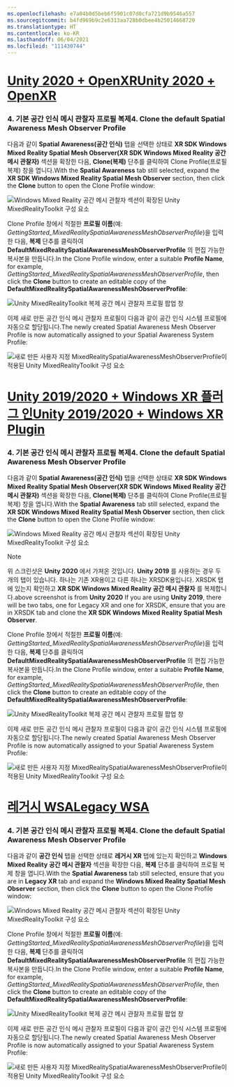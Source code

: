 ```yaml
---
ms.openlocfilehash: e7a04b0d5beb6f5901c07d0cfa721d9b9546a557
ms.sourcegitcommit: b4fd969b9c2e6313aa728b0dbee4b25014668720
ms.translationtype: HT
ms.contentlocale: ko-KR
ms.lasthandoff: 06/04/2021
ms.locfileid: "111430744"
---
```

# <a name="unity-2020--openxr"></a>[<span data-ttu-id="4df3b-101">Unity 2020 + OpenXR</span><span class="sxs-lookup"><span data-stu-id="4df3b-101">Unity 2020 + OpenXR</span></span>](#tab/openxr)

### <a name="4-clone-the-default-spatial-awareness-mesh-observer-profile"></a><span data-ttu-id="4df3b-102">4. 기본 공간 인식 메시 관찰자 프로필 복제</span><span class="sxs-lookup"><span data-stu-id="4df3b-102">4. Clone the default Spatial Awareness Mesh Observer Profile</span></span>

<span data-ttu-id="4df3b-103">다음과 같이 **Spatial Awareness(공간 인식)** 탭을 선택한 상태로 **XR SDK Windows Mixed Reality Spatial Mesh Observer(XR SDK Windows Mixed Reality 공간 메시 관찰자)** 섹션을 확장한 다음, **Clone(복제)** 단추를 클릭하여 Clone Profile(프로필 복제) 창을 엽니다.</span><span class="sxs-lookup"><span data-stu-id="4df3b-103">With the **Spatial Awareness** tab still selected, expand the **XR SDK Windows Mixed Reality Spatial Mesh Observer** section, then click the **Clone** button to open the Clone Profile window:</span></span>

![Windows Mixed Reality 공간 메시 관찰자 섹션이 확장된 Unity MixedRealityToolkit 구성 요소](../images/mr-learning-base/base-03-section1-step4-1xrsdk.png)

<span data-ttu-id="4df3b-105">Clone Profile 창에서 적절한 **프로필 이름**(예: _GettingStarted_MixedRealitySpatialAwarenessMeshObserverProfile_)을 입력한 다음, **복제** 단추를 클릭하여 **DefaultMixedRealitySpatialAwarenessMeshObserverProfile** 의 편집 가능한 복사본을 만듭니다.</span><span class="sxs-lookup"><span data-stu-id="4df3b-105">In the Clone Profile window, enter a suitable **Profile Name**, for example, _GettingStarted_MixedRealitySpatialAwarenessMeshObserverProfile_, then click the **Clone** button to create an editable copy of the **DefaultMixedRealitySpatialAwarenessMeshObserverProfile**:</span></span>

![Unity MixedRealityToolkit 복제 공간 메시 관찰자 프로필 팝업 창](../images/mr-learning-base/base-03-section1-step4-2xrsdk.png)

<span data-ttu-id="4df3b-107">이제 새로 만든 공간 인식 메시 관찰자 프로필이 다음과 같이 공간 인식 시스템 프로필에 자동으로 할당됩니다.</span><span class="sxs-lookup"><span data-stu-id="4df3b-107">The newly created Spatial Awareness Mesh Observer Profile is now automatically assigned to your Spatial Awareness System Profile:</span></span>

![새로 만든 사용자 지정 MixedRealitySpatialAwarenessMeshObserverProfile이 적용된 Unity MixedRealityToolkit 구성 요소](../images/mr-learning-base/base-03-section1-step4-3xrsdk.png)

# <a name="unity-20192020--windows-xr-plugin"></a>[<span data-ttu-id="4df3b-109">Unity 2019/2020 + Windows XR 플러그 인</span><span class="sxs-lookup"><span data-stu-id="4df3b-109">Unity 2019/2020 + Windows XR Plugin</span></span>](#tab/winxr)

### <a name="4-clone-the-default-spatial-awareness-mesh-observer-profile"></a><span data-ttu-id="4df3b-110">4. 기본 공간 인식 메시 관찰자 프로필 복제</span><span class="sxs-lookup"><span data-stu-id="4df3b-110">4. Clone the default Spatial Awareness Mesh Observer Profile</span></span>

<span data-ttu-id="4df3b-111">다음과 같이 **Spatial Awareness(공간 인식)** 탭을 선택한 상태로 **XR SDK Windows Mixed Reality Spatial Mesh Observer(XR SDK Windows Mixed Reality 공간 메시 관찰자)** 섹션을 확장한 다음, **Clone(복제)** 단추를 클릭하여 Clone Profile(프로필 복제) 창을 엽니다.</span><span class="sxs-lookup"><span data-stu-id="4df3b-111">With the **Spatial Awareness** tab still selected, expand the **XR SDK Windows Mixed Reality Spatial Mesh Observer** section, then click the **Clone** button to open the Clone Profile window:</span></span>

![Windows Mixed Reality 공간 메시 관찰자 섹션이 확장된 Unity MixedRealityToolkit 구성 요소](../images/mr-learning-base/base-03-section1-step4-1xrsdk.png)

> [!NOTE]
> <span data-ttu-id="4df3b-113">위 스크린샷은 **Unity 2020** 에서 가져온 것입니다. **Unity 2019** 를 사용하는 경우 두 개의 탭이 있습니다. 하나는 기존 XR용이고 다른 하나는 XRSDK용입니다. XRSDK 탭에 있는지 확인하고 **XR SDK Windows Mixed Reality 공간 메시 관찰자** 를 복제합니다.</span><span class="sxs-lookup"><span data-stu-id="4df3b-113">above screenshot is from **Unity 2020** If you are using **Unity 2019**, there will be two tabs, one for Legacy XR and one for XRSDK, ensure that you are in XRSDK tab and clone the **XR SDK Windows Mixed Reality Spatial Mesh Observer**.</span></span>

<span data-ttu-id="4df3b-114">Clone Profile 창에서 적절한 **프로필 이름**(예: _GettingStarted_MixedRealitySpatialAwarenessMeshObserverProfile_)을 입력한 다음, **복제** 단추를 클릭하여 **DefaultMixedRealitySpatialAwarenessMeshObserverProfile** 의 편집 가능한 복사본을 만듭니다.</span><span class="sxs-lookup"><span data-stu-id="4df3b-114">In the Clone Profile window, enter a suitable **Profile Name**, for example, _GettingStarted_MixedRealitySpatialAwarenessMeshObserverProfile_, then click the **Clone** button to create an editable copy of the **DefaultMixedRealitySpatialAwarenessMeshObserverProfile**:</span></span>

![Unity MixedRealityToolkit 복제 공간 메시 관찰자 프로필 팝업 창](../images/mr-learning-base/base-03-section1-step4-2xrsdk.png)

<span data-ttu-id="4df3b-116">이제 새로 만든 공간 인식 메시 관찰자 프로필이 다음과 같이 공간 인식 시스템 프로필에 자동으로 할당됩니다.</span><span class="sxs-lookup"><span data-stu-id="4df3b-116">The newly created Spatial Awareness Mesh Observer Profile is now automatically assigned to your Spatial Awareness System Profile:</span></span>

![새로 만든 사용자 지정 MixedRealitySpatialAwarenessMeshObserverProfile이 적용된 Unity MixedRealityToolkit 구성 요소](../images/mr-learning-base/base-03-section1-step4-3xrsdk.png)

# <a name="legacy-wsa"></a>[<span data-ttu-id="4df3b-118">레거시 WSA</span><span class="sxs-lookup"><span data-stu-id="4df3b-118">Legacy WSA</span></span>](#tab/wsa)

### <a name="4-clone-the-default-spatial-awareness-mesh-observer-profile"></a><span data-ttu-id="4df3b-119">4. 기본 공간 인식 메시 관찰자 프로필 복제</span><span class="sxs-lookup"><span data-stu-id="4df3b-119">4. Clone the default Spatial Awareness Mesh Observer Profile</span></span>

<span data-ttu-id="4df3b-120">다음과 같이 **공간 인식** 탭을 선택한 상태로 **레거시 XR** 탭에 있는지 확인하고 **Windows Mixed Reality 공간 메시 관찰자** 섹션을 확장한 다음, **복제** 단추를 클릭하여 프로필 복제 창을 엽니다.</span><span class="sxs-lookup"><span data-stu-id="4df3b-120">With the **Spatial Awareness** tab still selected, ensure that you are in **Legacy XR** tab and expand the **Windows Mixed Reality Spatial Mesh Observer** section, then click the **Clone** button to open the Clone Profile window:</span></span>

![Windows Mixed Reality 공간 메시 관찰자 섹션이 확장된 Unity MixedRealityToolkit 구성 요소](../images/mr-learning-base/base-03-section1-step4-1.png)

<span data-ttu-id="4df3b-122">Clone Profile 창에서 적절한 **프로필 이름**(예: _GettingStarted_MixedRealitySpatialAwarenessMeshObserverProfile_)을 입력한 다음, **복제** 단추를 클릭하여 **DefaultMixedRealitySpatialAwarenessMeshObserverProfile** 의 편집 가능한 복사본을 만듭니다.</span><span class="sxs-lookup"><span data-stu-id="4df3b-122">In the Clone Profile window, enter a suitable **Profile Name**, for example, _GettingStarted_MixedRealitySpatialAwarenessMeshObserverProfile_, then click the **Clone** button to create an editable copy of the **DefaultMixedRealitySpatialAwarenessMeshObserverProfile**:</span></span>

![Unity MixedRealityToolkit 복제 공간 메시 관찰자 프로필 팝업 창](../images/mr-learning-base/base-03-section1-step4-2.png)

<span data-ttu-id="4df3b-124">이제 새로 만든 공간 인식 메시 관찰자 프로필이 다음과 같이 공간 인식 시스템 프로필에 자동으로 할당됩니다.</span><span class="sxs-lookup"><span data-stu-id="4df3b-124">The newly created Spatial Awareness Mesh Observer Profile is now automatically assigned to your Spatial Awareness System Profile:</span></span>

![새로 만든 사용자 지정 MixedRealitySpatialAwarenessMeshObserverProfile이 적용된 Unity MixedRealityToolkit 구성 요소](../images/mr-learning-base/base-03-section1-step4-3.png)

